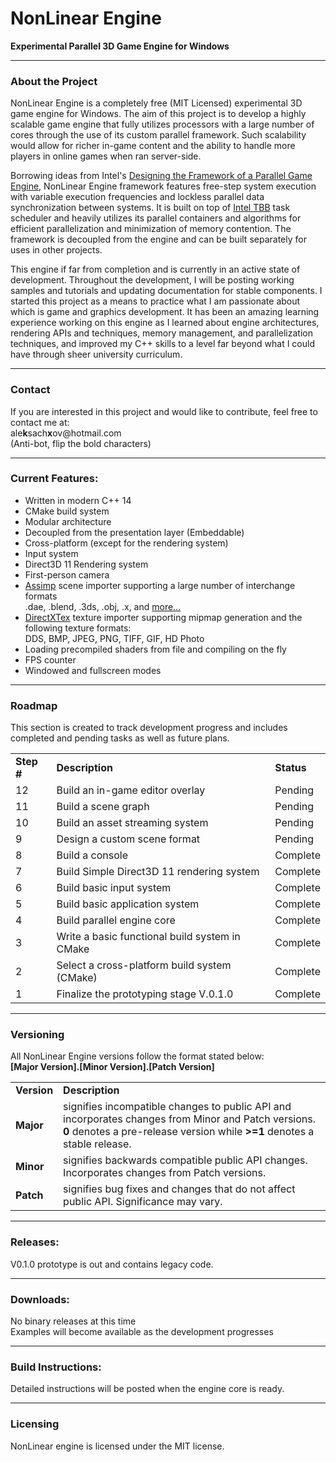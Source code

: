 NonLinear Engine
=============

<!--=====================================================================================-->
<p>
<b>Experimental Parallel 3D Game Engine for Windows</b>
</p>

<hr width="100%">

<h3>About the Project</h3>
<p>
NonLinear Engine is a completely free (MIT Licensed) experimental 3D game engine for Windows. The aim of this project is to develop a highly scalable game engine that fully utilizes processors with a large number of cores through the use of its custom parallel framework. Such scalability would allow for richer in-game content and the ability to handle more players in online games when ran server-side.
</p>

<p>
Borrowing ideas from Intel's <a href="https://software.intel.com/en-us/articles/designing-the-framework-of-a-parallel-game-engine">Designing the Framework of a Parallel Game Engine</a>, NonLinear Engine framework features free-step system execution with variable execution frequencies and lockless parallel data synchronization between systems. It is built on top of <a href="https://www.threadingbuildingblocks.org/">Intel TBB</a> task scheduler and heavily utilizes its parallel containers and algorithms for efficient parallelization and minimization of memory contention. The framework is decoupled from the engine and can be built separately for uses in other projects.
</p>

<p>
This engine if far from completion and is currently in an active state of development. Throughout the development, I will be posting working samples and tutorials and updating documentation for stable components. I started this project as a means to practice what I am passionate about which is game and graphics development. It has been an amazing learning experience working on this engine as I learned about engine architectures, rendering APIs and techniques, memory management, and parallelization techniques, and improved my C++ skills to a level far beyond what I could have through sheer university curriculum. 
</p>
<hr width="100%">

<!--=====================================================================================-->
<h3>Contact</h3>
<p>
If you are interested in this project and would like to contribute, feel free to contact me at: <br/>
ale<b>k</b>sach<b>x</b>ov@hotmail.com <br/>
(Anti-bot, flip the bold characters)
</p>
<hr width="100%">

<!--=====================================================================================-->
<p>
<h3>Current Features:</h3>
<ul>
  <li>
    Written in modern C++ 14
  </li>
  <li>
    CMake build system
  </li>
  <li>
    Modular architecture
  </li>
  <li>
    Decoupled from the presentation layer (Embeddable)
  </li>
  <li>
    Cross-platform (except for the rendering system)
  </li>
  <li>
    Input system
  </li>
  <li>
    Direct3D 11 Rendering system
  </li>
  <li>
    First-person camera
  </li>
  <li>
    <a href="http://assimp.sourceforge.net/index.html">Assimp</a> scene importer supporting a large number of interchange        formats </br>
    .dae, .blend, .3ds, .obj, .x, and <a href="http://assimp.sourceforge.net/main_features_formats.html">more…</a>
  </li>
  <li>
    <a href="https://directxtex.codeplex.com/">DirectXTex</a> texture importer supporting mipmap generation and the following     texture formats: </br>
	  DDS, BMP, JPEG, PNG, TIFF, GIF, HD Photo
  </li>
  <li>
    Loading precompiled shaders from file and compiling on the fly
  </li>
  <li>
    FPS counter
  </li>
  <li>
    Windowed and fullscreen modes
  </li>
</ul>
</p>
<hr width="100%">

<!--=====================================================================================-->
<h3>Roadmap</h3>
This section is created to track development progress and includes completed and pending tasks as well as future plans.

<table style="width:100%">
  <tr>
    <td><b>Step #</b></td>
    <td><b>Description</b></td>
    <td><b>Status</b></td>
  </tr>
   <tr>
    <td>12</td>
    <td>Build an in-game editor overlay</td>
    <td>Pending</td>
  </tr>
  <tr>
    <td>11</td>
    <td>Build a scene graph</td>
    <td>Pending</td>
  </tr>
  <tr>
    <td>10</td>
    <td>Build an asset streaming system</td>
    <td>Pending</td>
  </tr>
  <tr>
    <td>9</td>
    <td>Design a custom scene format</td>
    <td>Pending</td>
  </tr>
  <tr>
    <td>8</td>
    <td>Build a console</td>
    <td>Complete</td>
  </tr>
  <tr>
    <td>7</td>
    <td>Build Simple Direct3D 11 rendering system</td>
    <td>Complete</td>
  </tr>
  <tr>
    <td>6</td>
    <td>Build basic input system</td>
    <td>Complete</td>
  </tr>
  <tr>
    <td>5</td>
    <td>Build basic application system</td>
    <td>Complete</td>
  </tr>
  <tr>
    <td>4</td>
    <td>Build parallel engine core</td>
    <td>Complete</td>
  </tr>
  <tr>
    <td>3</td>
    <td>Write a basic functional build system in CMake</td>
    <td>Complete</td>
  </tr>
  <tr>
    <td>2</td>
    <td>Select a cross-platform build system (CMake)</td>
    <td>Complete</td>
  </tr>
  <tr>
    <td>1</td>
    <td>Finalize the prototyping stage V.0.1.0</td>
    <td>Complete</td>
  </tr>
</table>
<hr width="100%">

<!--=====================================================================================-->

<h3>Versioning</h3>
<p>
All NonLinear Engine versions follow the format stated below:<br/>
<b>[Major Version].[Minor Version].[Patch Version]</b><br/>
</p>

<table style="width:100%">
  <tr>
  <td><b>Version</b></td>
  <td><b>Description</b></td>
  </tr>
  <tr>
    <td><b>Major</b></td>
    <td>
      signifies incompatible changes to public API and incorporates changes from Minor and Patch versions. <b>0</b> denotes a       pre-release version while <b>>=1</b> denotes a stable release.
    </td> 
  </tr>
  <tr>
    <td><b>Minor</b></td>
    <td>
     signifies backwards compatible public API changes. Incorporates changes from Patch versions.
    </td> 
  </tr>
    <tr>
    <td><b>Patch</b></td>
    <td>
      signifies bug fixes and changes that do not affect public API. Significance may vary.
    </td> 
  </tr>
</table>
<hr width="100%">

<!--=====================================================================================-->
<h3>Releases:</h3>
<p>
  V0.1.0 prototype is out and contains legacy code.
</p>
<hr width="100%">

<!--=====================================================================================-->
<h3>Downloads:</h3>
<p>
  No binary releases at this time<br/>
  Examples will become available as the development progresses
</p>
<hr width="100%">

<!--=====================================================================================-->
<h3>Build Instructions:</h3>
Detailed instructions will be posted when the engine core is ready.
<hr width="100%">

<!--=====================================================================================-->
<h3>Licensing</h3>
NonLinear engine is licensed under the MIT license.
